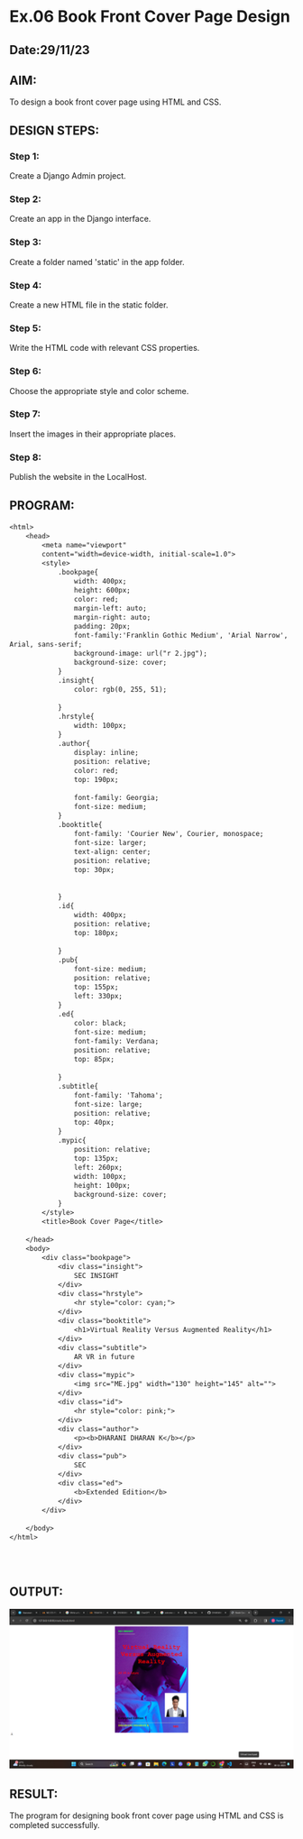 # Ex.06 Book Front Cover Page Design
## Date:29/11/23

## AIM:
To design a book front cover page using HTML and CSS.

## DESIGN STEPS:

### Step 1:
Create a Django Admin project.

### Step 2:
Create an app in the Django interface.

### Step 3:
Create a folder named 'static' in the app folder.

### Step 4:
Create a new HTML file in the static folder.

### Step 5:
Write the HTML code with relevant CSS properties.

### Step 6:
Choose the appropriate style and color scheme.

### Step 7:
Insert the images in their appropriate places.

### Step 8:
Publish the website in the LocalHost.

## PROGRAM:
```
<html>
    <head>
        <meta name="viewport"
        content="width=device-width, initial-scale=1.0">
        <style>
            .bookpage{
                width: 400px;
                height: 600px;
                color: red;
                margin-left: auto;
                margin-right: auto;
                padding: 20px;
                font-family:'Franklin Gothic Medium', 'Arial Narrow', Arial, sans-serif;
                background-image: url("r 2.jpg");
                background-size: cover;
            }
            .insight{
                color: rgb(0, 255, 51);

            }
            .hrstyle{
                width: 100px;
            }
            .author{
                display: inline;
                position: relative;
                color: red;
                top: 190px;

                font-family: Georgia;
                font-size: medium;
            }
            .booktitle{
                font-family: 'Courier New', Courier, monospace;
                font-size: larger;
                text-align: center;
                position: relative;
                top: 30px;

            
            }
            .id{
                width: 400px;
                position: relative;
                top: 180px;

            }
            .pub{
                font-size: medium;
                position: relative;
                top: 155px;
                left: 330px;
            }
            .ed{
                color: black;
                font-size: medium;
                font-family: Verdana;
                position: relative;
                top: 85px;

            }
            .subtitle{
                font-family: 'Tahoma';
                font-size: large;
                position: relative;
                top: 40px;
            }
            .mypic{
                position: relative;
                top: 135px;
                left: 260px;
                width: 100px;
                height: 100px;
                background-size: cover;
            }
        </style>
        <title>Book Cover Page</title>

    </head>
    <body>
        <div class="bookpage">
            <div class="insight">
                SEC INSIGHT
            </div>
            <div class="hrstyle">
                <hr style="color: cyan;">
            </div>
            <div class="booktitle">
                <h1>Virtual Reality Versus Augmented Reality</h1>
            </div>
            <div class="subtitle">
                AR VR in future
            </div>
            <div class="mypic">
                <img src="ME.jpg" width="130" height="145" alt="">
            </div>
            <div class="id">
                <hr style="color: pink;">
            </div>
            <div class="author">
                <p><b>DHARANI DHARAN K</b></p>
            </div>
            <div class="pub">
                SEC
            </div>
            <div class="ed">
                <b>Extended Edition</b>
            </div>
        </div>

    </body>
</html>




```

## OUTPUT:
![Alt text](<Screenshot 2023-11-30 112827.png>)

## RESULT:
The program for designing book front cover page using HTML and CSS is completed successfully.
